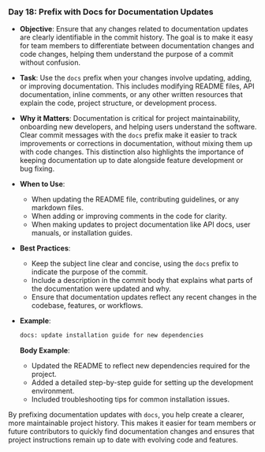 ### **Day 18: Prefix with Docs for Documentation Updates**

- **Objective**: Ensure that any changes related to documentation updates are clearly identifiable in the commit history. The goal is to make it easy for team members to differentiate between documentation changes and code changes, helping them understand the purpose of a commit without confusion.

- **Task**: Use the `docs` prefix when your changes involve updating, adding, or improving documentation. This includes modifying README files, API documentation, inline comments, or any other written resources that explain the code, project structure, or development process.

- **Why it Matters**: Documentation is critical for project maintainability, onboarding new developers, and helping users understand the software. Clear commit messages with the `docs` prefix make it easier to track improvements or corrections in documentation, without mixing them up with code changes. This distinction also highlights the importance of keeping documentation up to date alongside feature development or bug fixing.

- **When to Use**:
  - When updating the README file, contributing guidelines, or any markdown files.
  - When adding or improving comments in the code for clarity.
  - When making updates to project documentation like API docs, user manuals, or installation guides.

- **Best Practices**:
  - Keep the subject line clear and concise, using the `docs` prefix to indicate the purpose of the commit.
  - Include a description in the commit body that explains what parts of the documentation were updated and why.
  - Ensure that documentation updates reflect any recent changes in the codebase, features, or workflows.

- **Example**:
  ```bash
  docs: update installation guide for new dependencies
  ```

  **Body Example**:
  - Updated the README to reflect new dependencies required for the project.
  - Added a detailed step-by-step guide for setting up the development environment.
  - Included troubleshooting tips for common installation issues.

By prefixing documentation updates with `docs`, you help create a clearer, more maintainable project history. This makes it easier for team members or future contributors to quickly find documentation changes and ensures that project instructions remain up to date with evolving code and features.